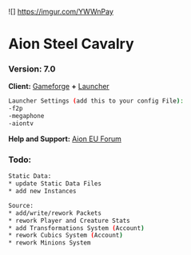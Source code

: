 ![] https://imgur.com/YWWnPay

# Aion Steel Cavalry
### Version: 7.0

**Client:** [Gameforge](https://de.aion.gameforge.com/website/download/) **+** [Launcher](https://github.com/AionGermany/aion-germany/blob/master/AL-Tools/AionLauncherEU_5.x.rar)

```sh
Launcher Settings (add this to your config File):
-f2p
-megaphone
-aiontv
```

**Help and Support:** [Aion EU Forum](http://falke34.bplaced.net)

### Todo:
```sh
Static Data:
* update Static Data Files
* add new Instances
```

```sh
Source:
* add/write/rework Packets
* rework Player and Creature Stats
* add Transformations System (Account)
* rework Cubics System (Account)
* rework Minions System
```
